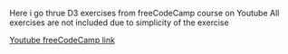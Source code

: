 Here i go thrue D3 exercises from freeCodeCamp course on Youtube 
All exercises are not included due to simplicity of the exercise

[Youtube freeCodeCamp link](https://www.youtube.com/watch?v=xkBheRZTkaw&t=26163s)
